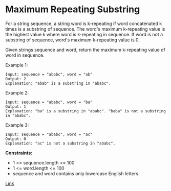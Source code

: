 # Maximum Repeating Substring

For a string sequence, a string word is k-repeating if word concatenated k times is a substring of sequence. The word's
maximum k-repeating value is the highest value k where word is k-repeating in sequence. If word is not a substring of
sequence, word's maximum k-repeating value is 0.

Given strings sequence and word, return the maximum k-repeating value of word in sequence.

Example 1:

```
Input: sequence = "ababc", word = "ab"
Output: 2
Explanation: "abab" is a substring in "ababc".
```

Example 2:

```
Input: sequence = "ababc", word = "ba"
Output: 1
Explanation: "ba" is a substring in "ababc". "baba" is not a substring in "ababc".
```

Example 3:

```
Input: sequence = "ababc", word = "ac"
Output: 0
Explanation: "ac" is not a substring in "ababc". 
```

**Constraints:**

- 1 <= sequence.length <= 100
- 1 <= word.length <= 100
- sequence and word contains only lowercase English letters.

[Link](https://leetcode.com/problems/maximum-repeating-substring/)
